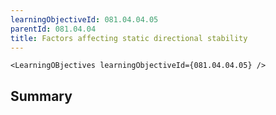 ```yaml
---
learningObjectiveId: 081.04.04.05
parentId: 081.04.04
title: Factors affecting static directional stability
---
```


```tsx eval
<LearningOBjectives learningObjectiveId={081.04.04.05} />
```

## Summary

